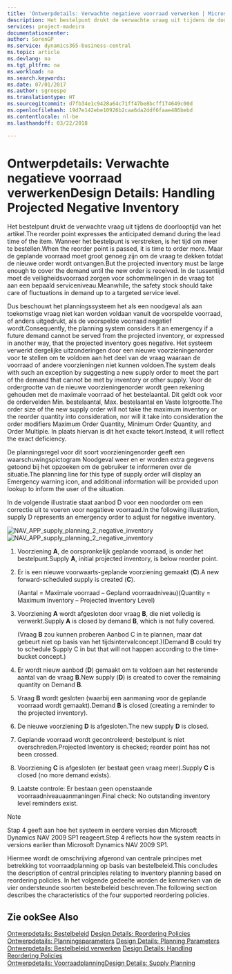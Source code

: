 ```yaml
---
title: 'Ontwerpdetails: Verwachte negatieve voorraad verwerken | Microsoft Docs'
description: Het bestelpunt drukt de verwachte vraag uit tijdens de doorlooptijd van het artikel. Wanneer het bestelpunt is verstreken, is het tijd om meer te bestellen. Maar de geplande voorraad moet groot genoeg zijn om de vraag te dekken totdat de nieuwe order wordt ontvangen. In de tussentijd moet de veiligheidsvoorraad zorgen voor schommelingen in de vraag tot aan een bepaald serviceniveau.
services: project-madeira
documentationcenter: 
author: SorenGP
ms.service: dynamics365-business-central
ms.topic: article
ms.devlang: na
ms.tgt_pltfrm: na
ms.workload: na
ms.search.keywords: 
ms.date: 07/01/2017
ms.author: sgroespe
ms.translationtype: HT
ms.sourcegitcommit: d7fb34e1c9428a64c71ff47be8bcff174649c00d
ms.openlocfilehash: 19d7e142ebe10926b2caa6da2ddf6faae486bebd
ms.contentlocale: nl-be
ms.lasthandoff: 03/22/2018

---
```

# <a name="design-details-handling-projected-negative-inventory"></a><span data-ttu-id="d6f87-106">Ontwerpdetails: Verwachte negatieve voorraad verwerken</span><span class="sxs-lookup"><span data-stu-id="d6f87-106">Design Details: Handling Projected Negative Inventory</span></span>
<span data-ttu-id="d6f87-107">Het bestelpunt drukt de verwachte vraag uit tijdens de doorlooptijd van het artikel.</span><span class="sxs-lookup"><span data-stu-id="d6f87-107">The reorder point expresses the anticipated demand during the lead time of the item.</span></span> <span data-ttu-id="d6f87-108">Wanneer het bestelpunt is verstreken, is het tijd om meer te bestellen.</span><span class="sxs-lookup"><span data-stu-id="d6f87-108">When the reorder point is passed, it is time to order more.</span></span> <span data-ttu-id="d6f87-109">Maar de geplande voorraad moet groot genoeg zijn om de vraag te dekken totdat de nieuwe order wordt ontvangen.</span><span class="sxs-lookup"><span data-stu-id="d6f87-109">But the projected inventory must be large enough to cover the demand until the new order is received.</span></span> <span data-ttu-id="d6f87-110">In de tussentijd moet de veiligheidsvoorraad zorgen voor schommelingen in de vraag tot aan een bepaald serviceniveau.</span><span class="sxs-lookup"><span data-stu-id="d6f87-110">Meanwhile, the safety stock should take care of fluctuations in demand up to a targeted service level.</span></span>  

 <span data-ttu-id="d6f87-111">Dus beschouwt het planningssysteem het als een noodgeval als aan toekomstige vraag niet kan worden voldaan vanuit de voorspelde voorraad, of anders uitgedrukt, als de voorspelde voorraad negatief wordt.</span><span class="sxs-lookup"><span data-stu-id="d6f87-111">Consequently, the planning system considers it an emergency if a future demand cannot be served from the projected inventory, or expressed in another way, that the projected inventory goes negative.</span></span> <span data-ttu-id="d6f87-112">Het systeem verwerkt dergelijke uitzonderingen door een nieuwe voorzieningenorder voor te stellen om te voldoen aan het deel van de vraag waaraan de voorraad of andere voorzieningen niet kunnen voldoen.</span><span class="sxs-lookup"><span data-stu-id="d6f87-112">The system deals with such an exception by suggesting a new supply order to meet the part of the demand that cannot be met by inventory or other supply.</span></span> <span data-ttu-id="d6f87-113">Voor de ordergrootte van de nieuwe voorzieningenorder wordt geen rekening gehouden met de maximale voorraad of het bestelaantal. Dit geldt ook voor de ordervelden Min. bestelaantal, Max. bestelaantal en Vaste lotgrootte.</span><span class="sxs-lookup"><span data-stu-id="d6f87-113">The order size of the new supply order will not take the maximum inventory or the reorder quantity into consideration, nor will it take into consideration the order modifiers Maximum Order Quantity, Minimum Order Quantity, and Order Multiple.</span></span> <span data-ttu-id="d6f87-114">In plaats hiervan is dit het exacte tekort.</span><span class="sxs-lookup"><span data-stu-id="d6f87-114">Instead, it will reflect the exact deficiency.</span></span>  

 <span data-ttu-id="d6f87-115">De planningsregel voor dit soort voorzieningenorder geeft een waarschuwingspictogram Noodgeval weer en er worden extra gegevens getoond bij het opzoeken om de gebruiker te informeren over de situatie.</span><span class="sxs-lookup"><span data-stu-id="d6f87-115">The planning line for this type of supply order will display an Emergency warning icon, and additional information will be provided upon lookup to inform the user of the situation.</span></span>  

 <span data-ttu-id="d6f87-116">In de volgende illustratie staat aanbod D voor een noodorder om een correctie uit te voeren voor negatieve voorraad.</span><span class="sxs-lookup"><span data-stu-id="d6f87-116">In the following illustration, supply D represents an emergency order to adjust for negative inventory.</span></span>  

 <span data-ttu-id="d6f87-117">![](media/nav_app_supply_planning_2_negative_inventory.png "NAV_APP_supply_planning_2_negative_inventory")</span><span class="sxs-lookup"><span data-stu-id="d6f87-117">![](media/nav_app_supply_planning_2_negative_inventory.png "NAV_APP_supply_planning_2_negative_inventory")</span></span>  

1.  <span data-ttu-id="d6f87-118">Voorziening **A**, de oorspronkelijk geplande voorraad, is onder het bestelpunt.</span><span class="sxs-lookup"><span data-stu-id="d6f87-118">Supply **A**, initial projected inventory, is below reorder point.</span></span>  

2.  <span data-ttu-id="d6f87-119">Er is een nieuwe voorwaarts-geplande voorziening gemaakt (**C**).</span><span class="sxs-lookup"><span data-stu-id="d6f87-119">A new forward-scheduled supply is created (**C**).</span></span>  

     <span data-ttu-id="d6f87-120">(Aantal = Maximale voorraad – Gepland voorraadniveau)</span><span class="sxs-lookup"><span data-stu-id="d6f87-120">(Quantity = Maximum Inventory – Projected Inventory Level)</span></span>  

3.  <span data-ttu-id="d6f87-121">Voorziening **A** wordt afgesloten door vraag **B**, die niet volledig is verwerkt.</span><span class="sxs-lookup"><span data-stu-id="d6f87-121">Supply **A** is closed by demand **B**, which is not fully covered.</span></span>  

     <span data-ttu-id="d6f87-122">(Vraag **B** zou kunnen proberen Aanbod C in te plannen, maar dat gebeurt niet op basis van het tijdsintervalconcept.)</span><span class="sxs-lookup"><span data-stu-id="d6f87-122">(Demand **B** could try to schedule Supply C in but that will not happen according to the time-bucket concept.)</span></span>  

4.  <span data-ttu-id="d6f87-123">Er wordt nieuw aanbod (**D**) gemaakt om te voldoen aan het resterende aantal van de vraag **B**.</span><span class="sxs-lookup"><span data-stu-id="d6f87-123">New supply (**D**) is created to cover the remaining quantity on Demand **B**.</span></span>  

5.  <span data-ttu-id="d6f87-124">Vraag **B** wordt gesloten (waarbij een aanmaning voor de geplande voorraad wordt gemaakt).</span><span class="sxs-lookup"><span data-stu-id="d6f87-124">Demand **B** is closed (creating a reminder to the projected inventory).</span></span>  

6.  <span data-ttu-id="d6f87-125">De nieuwe voorziening **D** is afgesloten.</span><span class="sxs-lookup"><span data-stu-id="d6f87-125">The new supply **D** is closed.</span></span>  

7.  <span data-ttu-id="d6f87-126">Geplande voorraad wordt gecontroleerd; bestelpunt is niet overschreden.</span><span class="sxs-lookup"><span data-stu-id="d6f87-126">Projected Inventory is checked; reorder point has not been crossed.</span></span>  

8.  <span data-ttu-id="d6f87-127">Voorziening **C** is afgesloten (er bestaat geen vraag meer).</span><span class="sxs-lookup"><span data-stu-id="d6f87-127">Supply **C** is closed (no more demand exists).</span></span>  

9. <span data-ttu-id="d6f87-128">Laatste controle: Er bestaan geen openstaande voorraadniveauaanmaningen.</span><span class="sxs-lookup"><span data-stu-id="d6f87-128">Final check: No outstanding inventory level reminders exist.</span></span>  

> [!NOTE]  
>  <span data-ttu-id="d6f87-129">Stap 4 geeft aan hoe het systeem in eerdere versies dan Microsoft Dynamics NAV 2009 SP1 reageert.</span><span class="sxs-lookup"><span data-stu-id="d6f87-129">Step 4 reflects how the system reacts in versions earlier than Microsoft Dynamics NAV 2009 SP1.</span></span>  

 <span data-ttu-id="d6f87-130">Hiermee wordt de omschrijving afgerond van centrale principes met betrekking tot voorraadplanning op basis van bestelbeleid.</span><span class="sxs-lookup"><span data-stu-id="d6f87-130">This concludes the description of central principles relating to inventory planning based on reordering policies.</span></span> <span data-ttu-id="d6f87-131">In het volgende gedeelte worden de kenmerken van de vier ondersteunde soorten bestelbeleid beschreven.</span><span class="sxs-lookup"><span data-stu-id="d6f87-131">The following section describes the characteristics of the four supported reordering policies.</span></span>  

## <a name="see-also"></a><span data-ttu-id="d6f87-132">Zie ook</span><span class="sxs-lookup"><span data-stu-id="d6f87-132">See Also</span></span>  
 <span data-ttu-id="d6f87-133">[Ontwerpdetails: Bestelbeleid](design-details-reordering-policies.md) </span><span class="sxs-lookup"><span data-stu-id="d6f87-133">[Design Details: Reordering Policies](design-details-reordering-policies.md) </span></span>  
 <span data-ttu-id="d6f87-134">[Ontwerpdetails: Planningsparameters](design-details-planning-parameters.md) </span><span class="sxs-lookup"><span data-stu-id="d6f87-134">[Design Details: Planning Parameters](design-details-planning-parameters.md) </span></span>  
 <span data-ttu-id="d6f87-135">[Ontwerpdetails: Bestelbeleid verwerken](design-details-handling-reordering-policies.md) </span><span class="sxs-lookup"><span data-stu-id="d6f87-135">[Design Details: Handling Reordering Policies](design-details-handling-reordering-policies.md) </span></span>  
 [<span data-ttu-id="d6f87-136">Ontwerpdetails: Voorraadplanning</span><span class="sxs-lookup"><span data-stu-id="d6f87-136">Design Details: Supply Planning</span></span>](design-details-supply-planning.md)

